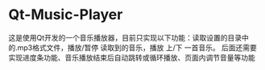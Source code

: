 # Qt-Music-Player
这是使用Qt开发的一个音乐播放器，目前只实现以下功能：读取设置的目录中的.mp3格式文件，播放/暂停 读取到的音乐，播放 上/下 一首音乐。
后面还需要实现进度条功能、音乐播放结束后自动跳转或循环播放、页面内调节音量等功能
